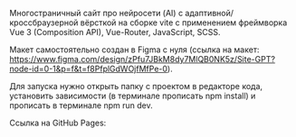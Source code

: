 Многостраничный сайт про нейросети (AI) c адаптивной/кроссбраузерной вёрсткой на сборке vite с применением фреймворка Vue 3 (Composition API), Vue-Router, JavaScript, SCSS.

Макет самостоятельно создан в Figma с нуля (cсылка на макет: https://www.figma.com/design/zPfu7JBkM8dy7MlQB0NK5z/Site-GPT?node-id=0-1&p=f&t=f8PfplGdWOjfMfPe-0).

Для запуска нужно открыть папку с проектом в редакторе кода, установить зависимости (в терминале прописать npm install) и прописать в терминале npm run dev.

Ссылка на GitHub Pages:
